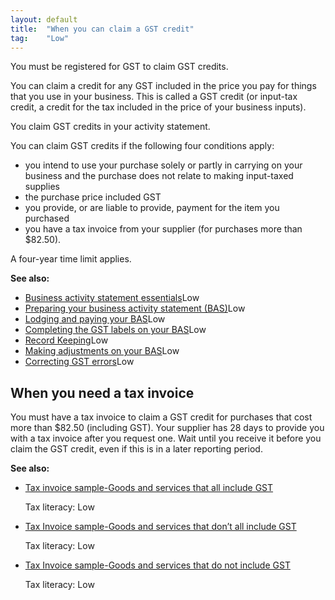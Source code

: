 ```yaml
---
layout: default
title:  "When you can claim a GST credit"
tag:    "Low"
---
```


<p>You must be registered for GST to claim GST credits.</p>
<p>You can claim a credit for any GST included in the price you pay for things that you use in your business. This is called a GST credit (or input-tax credit, a credit for the tax included in the price of your business inputs).</p>
<p>You claim GST credits in your activity statement.</p>
<p>You can claim GST credits if the following four conditions apply:</p>
<ul>
<li>you intend to use your purchase solely or partly in carrying on your business and the purchase does not relate to making input-taxed supplies</li>
<li>the purchase price included GST</li>
<li>you provide, or are liable to provide, payment for the item you purchased</li>
<li>you have a tax invoice from your supplier (for purchases more than $82.50).</li>
</ul>
<p>A four-year time limit applies.</p>

<p><strong>See also:</strong></p>
<ul class="see-also-links">
   <li><a href="bas-essentials.html">Business activity statement essentials</a><span class="tag">Low</span></li>
   <li><a href="bas-preparing.html">Preparing your business activity statement (BAS)</a><span class="tag">Low</span></li>
   <li><a href="bas-lodging.html">Lodging and paying your BAS</a><span class="tag">Low</span></li>
   <li><a href="bas-gst-labels.html">Completing the GST labels on your BAS</a><span class="tag">Low</span></li>
   <li><a href="bas-record-keeping.html">Record Keeping</a><span class="tag">Low</span></li>
   <li><a href="bas-adjustments.html">Making adjustments on your BAS</a><span class="tag">Low</span></li>
   <li><a href="bas-correct.html">Correcting GST errors</a><span class="tag">Low</span></li>
   </ul>

<h2>When you need a tax invoice</h2>

<p>You must have a tax invoice to claim a GST credit for purchases that cost more than $82.50 (including GST). Your supplier has 28 days to provide you with a tax invoice after you request one. Wait until you receive it before you claim the GST credit, even if this is in a later reporting period.</p>

<p><strong>See also:</strong></p>
<ul class="see-also-links">
  <li><a href="invoice-sample-all-gst.html">Tax invoice sample-Goods and services that all include GST</a><p>Tax literacy: Low</p></li>
  <li><a href="invoice-sample-some-gst.html">Tax Invoice sample-Goods and services that don’t all include GST </a><p>Tax literacy: Low</p></li>
  <li><a href="invoice-sample-no-gst.html">Tax Invoice sample-Goods and services that do not include GST</a><p>Tax literacy: Low</p></li>
  </ul>

